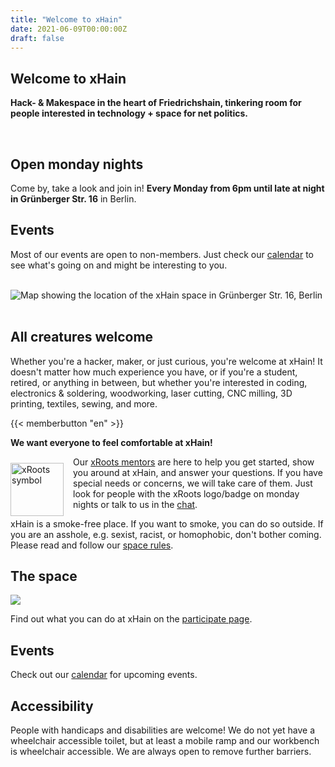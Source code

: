 ```yaml
---
title: "Welcome to xHain"
date: 2021-06-09T00:00:00Z
draft: false
---
```


## Welcome to xHain
**Hack- & Makespace in the heart of Friedrichshain, tinkering room for people interested in technology + space for net politics.**

<br clear="all">

## Open monday nights

Come by, take a look and join in! **Every Monday from 6pm until late at night in Grünberger Str. 16** in Berlin.

## Events

Most of our events are open to non-members. Just check our [calendar](/en/calendar) to see what's going on and might be interesting to you.

<br clear="all">

<div id="map"><noscript><img src="/images/location-map.jpg" alt="Map showing the location of the xHain space in Grünberger Str. 16, Berlin" /></noscript></div>

<br clear="all">

## All creatures welcome

Whether you're a hacker, maker, or just curious, you're welcome at xHain! It doesn't matter how much experience you have, or if you're a student, retired, or anything in between, but whether you're interested in coding, electronics & soldering, woodworking, laser cutting, CNC milling, 3D printing, textiles, sewing, and more.

{{< memberbutton "en" >}}

**We want everyone to feel comfortable at xHain!**

<a href="https://wiki.x-hain.de/en/about-xhain/xRoots"><img alt="xRoots symbol" src="/images/logo/xroots.png" style="float: left; padding: 10px 15px 0 0; width: 85px; height: auto;" /></a>

Our <a href="https://wiki.x-hain.de/en/about-xhain/xRoots">xRoots mentors</a> are here to help you get started, show you around at xHain, and answer your questions. If you have special needs or concerns, we will take care of them. Just look for people with the xRoots logo/badge on monday nights or talk to us in the <a href="https://chat.x-hain.de">chat</a>.

xHain is a smoke-free place. If you want to smoke, you can do so outside. If you are an asshole, e.g. sexist, racist, or homophobic, don't bother coming. Please read and follow our <a href="https://wiki.x-hain.de/de/HowTo_xhain/spacerules">space rules</a>. 


## The space

![](/images/space-map.png)

Find out what you can do at xHain on the [participate page](/en/participate).

## Events

Check out our <a href="/en/calendar">calendar</a> for upcoming events.

## Accessibility

People with handicaps and disabilities are welcome! We do not yet have a wheelchair accessible toilet, but at least a mobile ramp and our workbench is wheelchair accessible. We are always open to remove further barriers.
